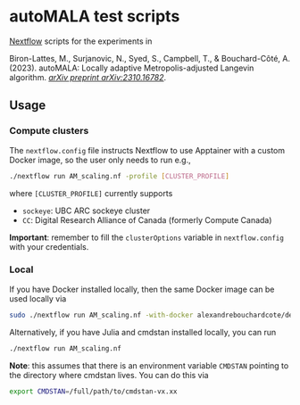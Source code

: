 # autoMALA test scripts

[Nextflow](https://www.nextflow.io/) scripts for the experiments in 

Biron-Lattes, M., Surjanovic, N.,  Syed, S., Campbell, T., & Bouchard-Côté, A. (2023). autoMALA: Locally adaptive Metropolis-adjusted Langevin algorithm. [*arXiv preprint arXiv:2310.16782*](https://arxiv.org/abs/2310.16782).

## Usage

### Compute clusters

The `nextflow.config` file instructs Nextflow to use Apptainer with a custom Docker image, so the user only needs to run e.g.,
```bash
./nextflow run AM_scaling.nf -profile [CLUSTER_PROFILE]
```
where `[CLUSTER_PROFILE]` currently supports
- `sockeye`: UBC ARC sockeye cluster
- `CC`: Digital Research Alliance of Canada (formerly Compute Canada)

**Important**: remember to fill the `clusterOptions` variable in `nextflow.config` with your credentials.

### Local

If you have Docker installed locally, then the same Docker image can be used locally via
```bash
sudo ./nextflow run AM_scaling.nf -with-docker alexandrebouchardcote/default:0.1.4
```

Alternatively, if you have Julia and cmdstan installed locally, you can run
```bash
./nextflow run AM_scaling.nf
```
**Note**: this assumes that there is an environment variable `CMDSTAN` pointing to the directory where cmdstan lives. You can do this via
```bash
export CMDSTAN=/full/path/to/cmdstan-vx.xx
```


